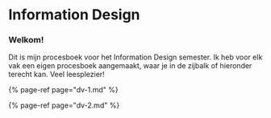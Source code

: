 # Information Design

### Welkom!

Dit is mijn procesboek voor het Information Design semester. Ik heb voor elk vak een eigen procesboek aangemaakt, waar je in de zijbalk of hieronder terecht kan. Veel leesplezier!

{% page-ref page="dv-1.md" %}

{% page-ref page="dv-2.md" %}

